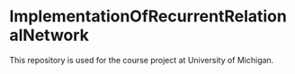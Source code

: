 # ImplementationOfRecurrentRelationalNetwork
This repository is used for the course project at University of Michigan. 
